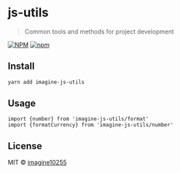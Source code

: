 # js-utils

> Common tools and methods for project development

[![NPM](https://img.shields.io/npm/v/imagine-js-utils.svg)](https://www.npmjs.com/package/imagine-js-utils)
[![npm](https://img.shields.io/npm/dm/imagine-js-utils.svg)](https://www.npmjs.com/package/imagine-js-utils)


## Install

```bash
yarn add imagine-js-utils
```

## Usage

```tsx
import {number} from 'imagine-js-utils/format'
import {formatCurrency} from 'imagine-js-utils/number'

```

## License

MIT © [imagine10255](https://github.com/imagine10255)
